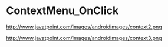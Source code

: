 # ContextMenu_OnClick

http://www.javatpoint.com/images/androidimages/context2.png

http://www.javatpoint.com/images/androidimages/context3.png

